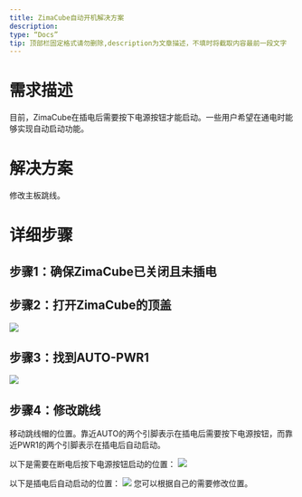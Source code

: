 ```yaml
---
title: ZimaCube自动开机解决方案
description:
type: “Docs”
tip: 顶部栏固定格式请勿删除,description为文章描述，不填时将截取内容最前一段文字
---
```

# 需求描述
目前，ZimaCube在插电后需要按下电源按钮才能启动。一些用户希望在通电时能够实现自动启动功能。

# 解决方案
修改主板跳线。

# 详细步骤
## 步骤1：确保ZimaCube已关闭且未插电

## 步骤2：打开ZimaCube的顶盖
![](https://manage.icewhale.io/api/static/docs/1722413156672_image.png)

## 步骤3：找到AUTO-PWR1
![](https://manage.icewhale.io/api/static/docs/1722413204344_image.png)

## 步骤4：修改跳线
移动跳线帽的位置。靠近AUTO的两个引脚表示在插电后需要按下电源按钮，而靠近PWR1的两个引脚表示在插电后自动启动。

以下是需要在断电后按下电源按钮启动的位置：
![](https://manage.icewhale.io/api/static/docs/1722413242930_image.png)

以下是插电后自动启动的位置：
![](https://manage.icewhale.io/api/static/docs/1722413266760_image.png)
您可以根据自己的需要修改位置。